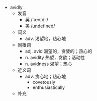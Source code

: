 - avidly
  - 发音
    - 英 /'ævɪdli/
    - 美 /undefined/
  - 词义
    - adv. 渴望地，热心地
  - 同根词
    - adj. avid 渴望的，贪婪的；热心的
    - n. avidity 热望，贪欲；活动性
    - n. avidness 渴望；热心
  - 近义词
    - adv. 贪心地；热心地
      - covetously
      - enthusiastically
  - 补充